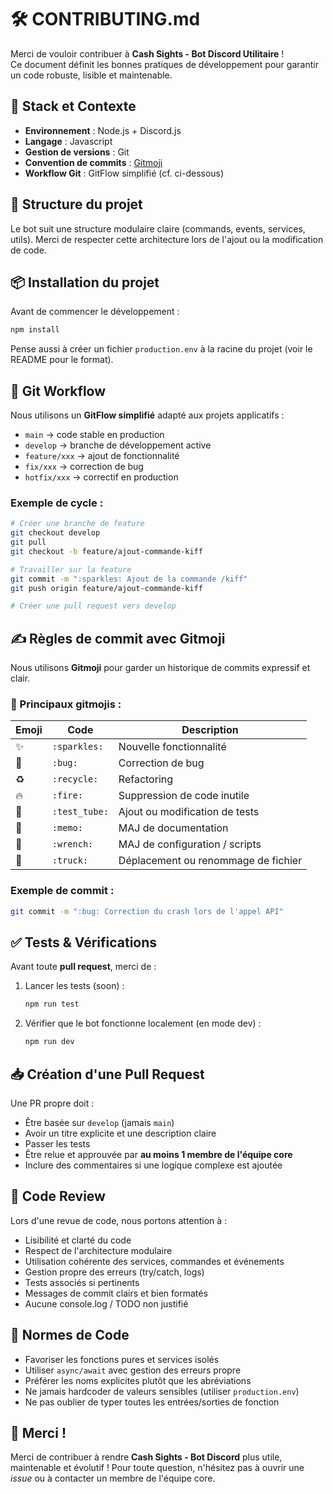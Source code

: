 # 🛠️ CONTRIBUTING.md  
Merci de vouloir contribuer à **Cash Sights - Bot Discord Utilitaire** !  
Ce document définit les bonnes pratiques de développement pour garantir un code robuste, lisible et maintenable.

## 🔧 Stack et Contexte
- **Environnement** : Node.js + Discord.js
- **Langage** : Javascript
- **Gestion de versions** : Git
- **Convention de commits** : [Gitmoji](https://gitmoji.dev/)
- **Workflow Git** : GitFlow simplifié (cf. ci-dessous)

## 📁 Structure du projet
Le bot suit une structure modulaire claire (commands, events, services, utils). Merci de respecter cette architecture lors de l'ajout ou la modification de code.

## 📦 Installation du projet
Avant de commencer le développement :
```bash
npm install
````

Pense aussi à créer un fichier `production.env` à la racine du projet (voir le README pour le format).

## 🚦 Git Workflow
Nous utilisons un **GitFlow simplifié** adapté aux projets applicatifs :
* `main` → code stable en production
* `develop` → branche de développement active
* `feature/xxx` → ajout de fonctionnalité
* `fix/xxx` → correction de bug
* `hotfix/xxx` → correctif en production

### Exemple de cycle :
```bash
# Créer une branche de feature
git checkout develop
git pull
git checkout -b feature/ajout-commande-kiff

# Travailler sur la feature
git commit -m ":sparkles: Ajout de la commande /kiff"
git push origin feature/ajout-commande-kiff

# Créer une pull request vers develop
```

## ✍️ Règles de commit avec Gitmoji
Nous utilisons **Gitmoji** pour garder un historique de commits expressif et clair.

### 🔑 Principaux gitmojis :
| Emoji | Code          | Description                         |
| ----- | ------------- | ----------------------------------- |
| ✨    | `:sparkles:`  | Nouvelle fonctionnalité             |
| 🐛    | `:bug:`       | Correction de bug                   |
| ♻️    | `:recycle:`   | Refactoring                         |
| 🔥    | `:fire:`      | Suppression de code inutile         |
| 🧪    | `:test_tube:` | Ajout ou modification de tests      |
| 📝    | `:memo:`      | MAJ de documentation                |
| 🔧    | `:wrench:`    | MAJ de configuration / scripts      |
| 🚚    | `:truck:`     | Déplacement ou renommage de fichier |

### Exemple de commit :
```bash
git commit -m ":bug: Correction du crash lors de l'appel API"
```

## ✅ Tests & Vérifications
Avant toute **pull request**, merci de :
1. Lancer les tests (soon) :
   ```bash
   npm run test
   ```

2. Vérifier que le bot fonctionne localement (en mode dev) :
   ```bash
   npm run dev
   ```

## 📥 Création d'une Pull Request
Une PR propre doit :
* Être basée sur `develop` (jamais `main`)
* Avoir un titre explicite et une description claire
* Passer les tests
* Être relue et approuvée par **au moins 1 membre de l'équipe core**
* Inclure des commentaires si une logique complexe est ajoutée

## 💬 Code Review
Lors d'une revue de code, nous portons attention à :
* Lisibilité et clarté du code
* Respect de l'architecture modulaire
* Utilisation cohérente des services, commandes et événements
* Gestion propre des erreurs (try/catch, logs)
* Tests associés si pertinents
* Messages de commit clairs et bien formatés
* Aucune console.log / TODO non justifié

## 🧹 Normes de Code
* Favoriser les fonctions pures et services isolés
* Utiliser `async/await` avec gestion des erreurs propre
* Préférer les noms explicites plutôt que les abréviations
* Ne jamais hardcoder de valeurs sensibles (utiliser `production.env`)
* Ne pas oublier de typer toutes les entrées/sorties de fonction

## 🙏 Merci !
Merci de contribuer à rendre **Cash Sights - Bot Discord** plus utile, maintenable et évolutif !
Pour toute question, n'hésitez pas à ouvrir une *issue* ou à contacter un membre de l'équipe core.